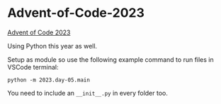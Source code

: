 # Advent-of-Code-2023

[Advent of Code 2023](https://adventofcode.com/2023)

Using Python this year as well.

Setup as module so use the following example command to run files in VSCode terminal:

```
python -m 2023.day-05.main
```

You need to include an `__init__.py` in every folder too.
